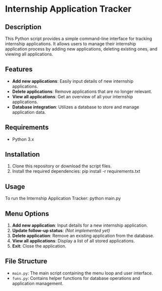 # Internship Application Tracker

## Description
This Python script provides a simple command-line interface for tracking internship applications. It allows users to manage their internship application process by adding new applications, deleting existing ones, and viewing all applications.

## Features
- **Add new applications**: Easily input details of new internship applications.
- **Delete applications**: Remove applications that are no longer relevant.
- **View all applications**: Get an overview of all your internship applications.
- **Database integration**: Utilizes a database to store and manage application data.

## Requirements
- Python 3.x

## Installation
1. Clone this repository or download the script files.
2. Install the required dependencies:
pip install -r requirements.txt

## Usage
To run the Internship Application Tracker:
python main.py

## Menu Options
1. **Add new application**: Input details for a new internship application.
2. **Update follow-up status**: *(Not implemented yet)*
3. **Delete application**: Remove an existing application from the database.
4. **View all applications**: Display a list of all stored applications.
5. **Exit**: Close the application.

## File Structure
- `main.py`: The main script containing the menu loop and user interface.
- `funs.py`: Contains helper functions for database operations and application management.

